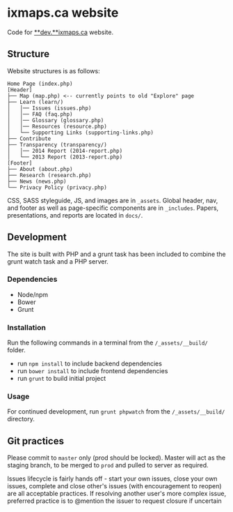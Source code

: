 # ixmaps.ca website

Code for [**dev.**ixmaps.ca](https://dev.ixmaps.ca/) website.

## Structure

Website structures is as follows:

```
Home Page (index.php)
[Header]
├── Map (map.php) <-- currently points to old "Explore" page
├── Learn (learn/)
│   │── Issues (issues.php)
│   │── FAQ (faq.php)
│   │── Glossary (glossary.php)
│   │── Resources (resource.php)
│   └── Supporting Links (supporting-links.php)
├── Contribute
├── Transparency (transparency/)
│   │── 2014 Report (2014-report.php)
│   └── 2013 Report (2013-report.php)
[Footer]
├── About (about.php)
├── Research (research.php)
├── News (news.php)
└── Privacy Policy (privacy.php)
```

CSS, SASS styleguide, JS, and images are in `_assets`. Global header, nav, and footer as well as page-specific components are in `_includes`. Papers, presentations, and reports are located in `docs/`.

## Development

The site is built with PHP and a grunt task has been included to combine the grunt watch task and a PHP server.

### Dependencies

- Node/npm
- Bower
- Grunt

### Installation

Run the following commands in a terminal from the `/_assets/__build/` folder.
- run `npm install` to include backend dependencies
- run `bower install` to include frontend dependencies
- run `grunt` to build initial project

### Usage

For continued development, run `grunt phpwatch` from the `/_assets/__build/` directory.

## Git practices

Please commit to `master` only (prod should be locked). Master will act as the staging branch, to be merged to `prod` and pulled to server as required.

Issues lifecycle is fairly hands off - start your own issues, close your own issues, complete and close other's issues (with encouragement to reopen) are all acceptable practices. If resolving another user's more complex issue, preferred practice is to @mention the issuer to request closure if uncertain
